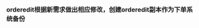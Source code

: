 <!--
 * @Author: coco-Tang
 * @Date: 2019-10-11 16:35:21
 * @LastEditors: coco-Tang
 * @LastEditTime: 2019-10-11 16:37:41
 * @Description: 
 -->
### orderedit根据新需求做出相应修改，创建orderedit副本作为下单系统备份